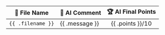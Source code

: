 | 📂 **File Name**   | 📝 **AI Comment** | 🏆 **AI Final Points**    |
| :-----------: |---------------| :-------------: |
| `{{ .filename }}` | {{ .message }} | {{ .points }}/10 |

